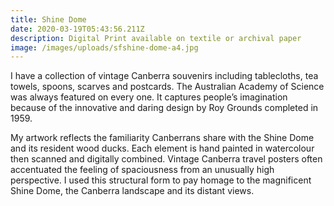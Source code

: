 ```yaml
---
title: Shine Dome
date: 2020-03-19T05:43:56.211Z
description: Digital Print available on textile or archival paper
image: /images/uploads/sfshine-dome-a4.jpg
---
```

I have a collection of vintage Canberra souvenirs including tablecloths, tea towels, spoons, scarves and postcards. The Australian Academy of Science was always featured on every one. It captures people’s imagination because of the innovative and daring design by Roy Grounds completed in 1959.

My artwork reflects the familiarity Canberrans share with the Shine Dome and its resident wood ducks. Each element is hand painted in watercolour then scanned and digitally combined. Vintage Canberra travel posters often accentuated the feeling of spaciousness from an unusually high perspective. I used this structural form to pay homage to the magnificent Shine Dome, the Canberra landscape and its distant views.